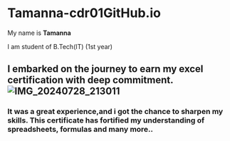 # Tamanna-cdr01GitHub.io
My name is **Tamanna**

I am student of B.Tech(IT) (1st year)

## I embarked on the journey to earn my excel certification with deep commitment.![IMG_20240728_213011](https://github.com/user-attachments/assets/6abaea83-6c14-4351-bd29-c77d55da9aad)

### It was a great experience,and i got the chance to sharpen my skills. This certificate has fortified my understanding of spreadsheets, formulas and many more..
